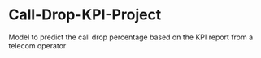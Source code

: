 # Call-Drop-KPI-Project
Model to predict the call drop percentage based on the KPI report from a telecom operator
